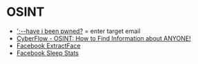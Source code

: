 # OSINT

* [';--have i been pwned?](https://haveibeenpwned.com) = enter target email
* [CyberFlow - OSINT: How to Find Information about ANYONE!](https://www.youtube.com/watch?v=nd5W82KN9B8)
* [Facebook ExtractFace](https://github.com/mrpnkt/ExtractFace)
* [Facebook Sleep Stats](https://github.com/sorenlouv/fb-sleep-stats)

